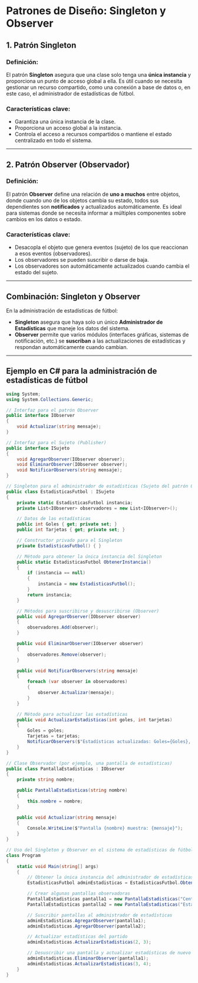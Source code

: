 # Patrones de Diseño: Singleton y Observer

## 1. Patrón Singleton

### Definición:
El patrón **Singleton** asegura que una clase solo tenga una **única instancia** y proporciona un punto de acceso global a ella. Es útil cuando se necesita gestionar un recurso compartido, como una conexión a base de datos o, en este caso, el administrador de estadísticas de fútbol.

### Características clave:
- Garantiza una única instancia de la clase.
- Proporciona un acceso global a la instancia.
- Controla el acceso a recursos compartidos o mantiene el estado centralizado en todo el sistema.

---

## 2. Patrón Observer (Observador)

### Definición:
El patrón **Observer** define una relación de **uno a muchos** entre objetos, donde cuando uno de los objetos cambia su estado, todos sus dependientes son **notificados** y actualizados automáticamente. Es ideal para sistemas donde se necesita informar a múltiples componentes sobre cambios en los datos o estado.

### Características clave:
- Desacopla el objeto que genera eventos (sujeto) de los que reaccionan a esos eventos (observadores).
- Los observadores se pueden suscribir o darse de baja.
- Los observadores son automáticamente actualizados cuando cambia el estado del sujeto.

---

## Combinación: Singleton y Observer

En la administración de estadísticas de fútbol:
- **Singleton** asegura que haya solo un único **Administrador de Estadísticas** que maneje los datos del sistema.
- **Observer** permite que varios módulos (interfaces gráficas, sistemas de notificación, etc.) se **suscriban** a las actualizaciones de estadísticas y respondan automáticamente cuando cambian.

---

## Ejemplo en C# para la administración de estadísticas de fútbol

```csharp
using System;
using System.Collections.Generic;

// Interfaz para el patrón Observer
public interface IObserver
{
    void Actualizar(string mensaje);
}

// Interfaz para el Sujeto (Publisher)
public interface ISujeto
{
    void AgregarObserver(IObserver observer);
    void EliminarObserver(IObserver observer);
    void NotificarObservers(string mensaje);
}

// Singleton para el administrador de estadísticas (Sujeto del patrón Observer)
public class EstadisticasFutbol : ISujeto
{
    private static EstadisticasFutbol instancia;
    private List<IObserver> observadores = new List<IObserver>();

    // Datos de las estadísticas
    public int Goles { get; private set; }
    public int Tarjetas { get; private set; }

    // Constructor privado para el Singleton
    private EstadisticasFutbol() { }

    // Método para obtener la única instancia del Singleton
    public static EstadisticasFutbol ObtenerInstancia()
    {
        if (instancia == null)
        {
            instancia = new EstadisticasFutbol();
        }
        return instancia;
    }

    // Métodos para suscribirse y desuscribirse (Observer)
    public void AgregarObserver(IObserver observer)
    {
        observadores.Add(observer);
    }

    public void EliminarObserver(IObserver observer)
    {
        observadores.Remove(observer);
    }

    public void NotificarObservers(string mensaje)
    {
        foreach (var observer in observadores)
        {
            observer.Actualizar(mensaje);
        }
    }

    // Método para actualizar las estadísticas
    public void ActualizarEstadisticas(int goles, int tarjetas)
    {
        Goles = goles;
        Tarjetas = tarjetas;
        NotificarObservers($"Estadísticas actualizadas: Goles={Goles}, Tarjetas={Tarjetas}");
    }
}

// Clase Observador (por ejemplo, una pantalla de estadísticas)
public class PantallaEstadisticas : IObserver
{
    private string nombre;

    public PantallaEstadisticas(string nombre)
    {
        this.nombre = nombre;
    }

    public void Actualizar(string mensaje)
    {
        Console.WriteLine($"Pantalla {nombre} muestra: {mensaje}");
    }
}

// Uso del Singleton y Observer en el sistema de estadísticas de fútbol
class Program
{
    static void Main(string[] args)
    {
        // Obtener la única instancia del administrador de estadísticas
        EstadisticasFutbol adminEstadisticas = EstadisticasFutbol.ObtenerInstancia();

        // Crear algunas pantallas observadoras
        PantallaEstadisticas pantalla1 = new PantallaEstadisticas("Central");
        PantallaEstadisticas pantalla2 = new PantallaEstadisticas("Estadio");

        // Suscribir pantallas al administrador de estadísticas
        adminEstadisticas.AgregarObserver(pantalla1);
        adminEstadisticas.AgregarObserver(pantalla2);

        // Actualizar estadísticas del partido
        adminEstadisticas.ActualizarEstadisticas(2, 3);

        // Desuscribir una pantalla y actualizar estadísticas de nuevo
        adminEstadisticas.EliminarObserver(pantalla1);
        adminEstadisticas.ActualizarEstadisticas(3, 4);
    }
}
